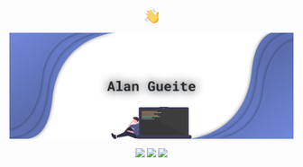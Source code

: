 <div align="center"><img src="https://raw.githubusercontent.com/alangueite/alangueite/master/wave.png" width="25px">
  
<a href="https://alangueite.fr"><img src="https://raw.githubusercontent.com/alangueite/alangueite/master/header.png"></a>
  
<a href="https://discord.com/users/179650847032999936"><img src="http://img.shields.io/badge/-Discord-blue?logo=discord&color=7289DA&logoColor=fff"></a> <a href="https://open.spotify.com/artist/00pwyFykLbFwDi97G3Vrxf"><img src="http://img.shields.io/badge/-Spotify-blue?logo=spotify&color=1ED760&logoColor=fff"></a> <a href="https://youtube.com/Shelp"><img src="http://img.shields.io/badge/-YouTube-blue?logo=youtube&color=FF0000&logoColor=fff"></a>
</div>
